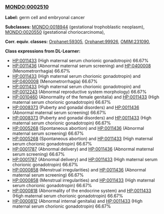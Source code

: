 
### [MONDO:0002510](http://purl.obolibrary.org/obo/MONDO_0002510)
**Label:** germ cell and embryonal cancer

**Subclasses:** [MONDO:0018944](http://purl.obolibrary.org/obo/MONDO_0018944) (gestational trophoblastic neoplasm), [MONDO:0020550](http://purl.obolibrary.org/obo/MONDO_0020550) (gestational choriocarcinoma), 

**Corr. equiv. classes:** [Orphanet:59305](http://www.orpha.net/ORDO/Orphanet_59305), [Orphanet:99926](http://www.orpha.net/ORDO/Orphanet_99926), [OMIM:231090](http://purl.obolibrary.org/obo/OMIM_231090), 

**Class expressions from DL-Learner:**

- [HP:0011433](http://purl.obolibrary.org/obo/HP_0011433) (High maternal serum chorionic gonadotropin) 66.67%
- [HP:0011436](http://purl.obolibrary.org/obo/HP_0011436) (Abnormal maternal serum screening) and [HP:0400008](http://purl.obolibrary.org/obo/HP_0400008) (Menometrorrhagia) 66.67%
- [HP:0011433](http://purl.obolibrary.org/obo/HP_0011433) (High maternal serum chorionic gonadotropin) and [HP:0400008](http://purl.obolibrary.org/obo/HP_0400008) (Menometrorrhagia) 66.67%
- [HP:0011433](http://purl.obolibrary.org/obo/HP_0011433) (High maternal serum chorionic gonadotropin) and [HP:0012243](http://purl.obolibrary.org/obo/HP_0012243) (Abnormal reproductive system morphology) 66.67%
- [HP:0010460](http://purl.obolibrary.org/obo/HP_0010460) (Abnormality of the female genitalia) and [HP:0011433](http://purl.obolibrary.org/obo/HP_0011433) (High maternal serum chorionic gonadotropin) 66.67%
- [HP:0008373](http://purl.obolibrary.org/obo/HP_0008373) (Puberty and gonadal disorders) and [HP:0011436](http://purl.obolibrary.org/obo/HP_0011436) (Abnormal maternal serum screening) 66.67%
- [HP:0008373](http://purl.obolibrary.org/obo/HP_0008373) (Puberty and gonadal disorders) and [HP:0011433](http://purl.obolibrary.org/obo/HP_0011433) (High maternal serum chorionic gonadotropin) 66.67%
- [HP:0005268](http://purl.obolibrary.org/obo/HP_0005268) (Spontaneous abortion) and [HP:0011436](http://purl.obolibrary.org/obo/HP_0011436) (Abnormal maternal serum screening) 66.67%
- [HP:0005268](http://purl.obolibrary.org/obo/HP_0005268) (Spontaneous abortion) and [HP:0011433](http://purl.obolibrary.org/obo/HP_0011433) (High maternal serum chorionic gonadotropin) 66.67%
- [HP:0001787](http://purl.obolibrary.org/obo/HP_0001787) (Abnormal delivery) and [HP:0011436](http://purl.obolibrary.org/obo/HP_0011436) (Abnormal maternal serum screening) 66.67%
- [HP:0001787](http://purl.obolibrary.org/obo/HP_0001787) (Abnormal delivery) and [HP:0011433](http://purl.obolibrary.org/obo/HP_0011433) (High maternal serum chorionic gonadotropin) 66.67%
- [HP:0000858](http://purl.obolibrary.org/obo/HP_0000858) (Menstrual irregularities) and [HP:0011436](http://purl.obolibrary.org/obo/HP_0011436) (Abnormal maternal serum screening) 66.67%
- [HP:0000858](http://purl.obolibrary.org/obo/HP_0000858) (Menstrual irregularities) and [HP:0011433](http://purl.obolibrary.org/obo/HP_0011433) (High maternal serum chorionic gonadotropin) 66.67%
- [HP:0000818](http://purl.obolibrary.org/obo/HP_0000818) (Abnormality of the endocrine system) and [HP:0011433](http://purl.obolibrary.org/obo/HP_0011433) (High maternal serum chorionic gonadotropin) 66.67%
- [HP:0000812](http://purl.obolibrary.org/obo/HP_0000812) (Abnormal internal genitalia) and [HP:0011433](http://purl.obolibrary.org/obo/HP_0011433) (High maternal serum chorionic gonadotropin) 66.67%


